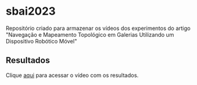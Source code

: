 # sbai2023
Repositório criado para armazenar os vídeos dos experimentos do artigo "Navegação e Mapeamento Topológico em Galerias Utilizando um Dispositivo Robótico Móvel"

## Resultados
Clique [aqui](https://youtu.be/BGxhFlg65IU) para acessar o vídeo com os resultados.
